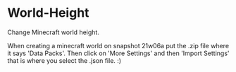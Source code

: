 # World-Height
Change Minecraft world height.

When creating a minecraft world on snapshot 21w06a put the .zip file where it says 'Data Packs'.
Then click on 'More Settings' and then 'Import Settings' that is where you select the .json file. 
:)

